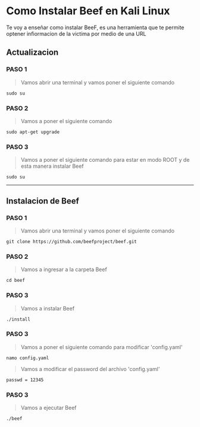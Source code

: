 # Como Instalar Beef en  Kali Linux

Te voy a enseñar como instalar BeeF, es una herramienta que te permite optener infiormacion de la victima por medio de una URL

## Actualizacion 

### PASO 1
> Vamos abrir una terminal y vamos  poner el siguiente comando
```
sudo su
```
### PASO 2
> Vamos a poner el siguiente comando
```
sudo apt-get upgrade
```
### PASO 3
> Vamos a poner el siguiente comando para estar en modo ROOT y de esta manera instalar Beef
```
sudo su
```
---------------------------
## Instalacion de Beef

### PASO 1
> Vamos abrir una terminal y vamos  poner el siguiente comando
```
git clone https://github.com/beefproject/beef.git
```
### PASO 2
> Vamos a ingresar a la carpeta Beef
```
cd beef
```
### PASO 3
> Vamos a instalar Beef
```
./install
```
### PASO 3
> Vamos a poner el siguiente comando para modificar 'config.yaml'
```
namo config.yaml
```
> Vamos a modificar el password del archivo 'config.yaml'
```
passwd = 12345
```
### PASO 3
> Vamos a ejecutar Beef
```
./beef
```

